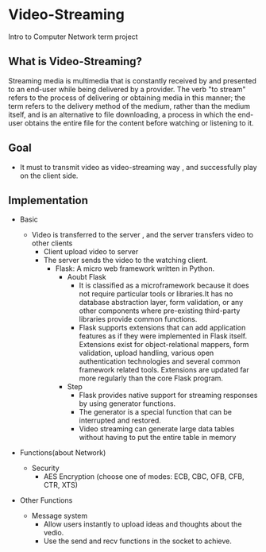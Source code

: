 # Video-Streaming
Intro to Computer Network term project


## What is Video-Streaming?
Streaming media is multimedia that is constantly received by and presented to an end-user while being delivered by a provider. The verb "to stream" refers to the process of delivering or obtaining media in this manner; the term refers to the delivery method of the medium, rather than the medium itself, and is an alternative to file downloading, a process in which the end-user obtains the entire file for the content before watching or listening to it.


## Goal
- It must to transmit video as video-streaming way , and successfully play on the client side.


## Implementation
- Basic

	- Video is transferred to the server , and the server transfers video to other clients
		- Client upload video to server
		- The server sends the video to the watching client.
			- Flask: A micro web framework written in Python. 
				- Aoubt Flask
					- It is classified as a microframework because it does not require particular tools or libraries.It has no database abstraction layer, form validation, or any other components where pre-existing third-party libraries provide common functions. 
					- Flask supports extensions that can add application features as if they were implemented in Flask itself. Extensions exist for object-relational mappers, form validation, upload handling, various open authentication technologies and several common framework related tools. Extensions are updated far more regularly than the core Flask program.
				- Step
					- Flask provides native support for streaming responses by using generator functions.
					- The generator is a special function that can be interrupted and restored.
					- Video streaming can generate large data tables without having to put the entire table in memory

- Functions(about Network)

	- Security
		- AES Encryption (choose one of modes: ECB, CBC, OFB, CFB, CTR, XTS)

- Other Functions

	- Message system
		- Allow users instantly to upload ideas and thoughts about the vedio.
		- Use the send and recv functions in the socket to achieve.
